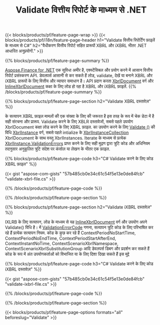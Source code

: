 ﻿---
title: Validate वित्तीय रिपोर्ट के माध्यम से .NET
url: /hi/net/validate/
description:  C# कोड validate करने के लिए वित्तीय रिपोर्ट में XBRL और iXBRL फ़ाइलें के माध्यम से .NET पुस्तकालय है।
---
{{< blocks/products/pf/feature-page-wrap >}}
{{< blocks/products/pf/i18n/feature-page-header h1="Validate वित्तीय रिपोर्टिंग फ़ाइलें के माध्यम से C#" h2="वैधीकरण वित्तीय रिपोर्ट सहित प्रारूपों XBRL और iXBRL भीतर .NET आधारित अनुप्रयोगों." >}}

{{% blocks/products/pf/feature-page-summary %}}

[Aspose.Finance for .NET](https://products.aspose.com/finance/net/) एक सुविधा अमीर है, एक्स्टेंसिबल और प्रयोग करने में आसान वित्तीय रिपोर्ट प्रसंस्करण API. डेवलपर्स आसानी से कर सकते हैं लोड, validate, देखें या बनाने XBRL और iXBRL प्रारूपों के लिए वित्तीय और व्यापार समाधान है। API प्रदान करता [XbrlDocument](https://apireference.aspose.com/finance/net/aspose.finance.xbrl/xbrldocument) वर्ग और  [InlineXbrlDocument](https://apireference.aspose.com/finance/net/aspose.finance.xbrl.inline/inlinexbrldocument) कक्षा के लिए लोड हो रहा है XBRL और iXBRL फ़ाइलें.
{{% /blocks/products/pf/feature-page-summary %}}

{{% blocks/products/pf/feature-page-section h2="Validate XBRL दस्तावेज़" %}}

के सत्यापन XBRL फ़ाइल मामलों की एक संख्या के लिए की जरूरत है इस तरह के रूप में चेक डेटा में है सही संरचना और प्रारूप. Validate करने के लिए XBLR दस्तावेजों, सबसे पहले उपयोग XbrlDocument कक्षा लोड करने के लिए XBRL फ़ाइल. का उपयोग करने के लिए [Validate ()](https://apireference.aspose.com/finance/net/aspose.finance.xbrl/xbrlinstance/methods/validate) की विधि [XbrlInstance](https://apireference.aspose.com/finance/net/aspose.finance.xbrl/xbrlinstance) वर्ग, सबसे पहले intialize के [XbrlInstanceCollection](https://apireference.aspose.com/finance/net/aspose.finance.xbrl/xbrlinstancecollection) XbrlDocument के साथ वस्तु XbrlInstances. Iterate के माध्यम से प्रत्येक [XbrlInstance.ValidationErrors](https://apireference.aspose.com/finance/net/aspose.finance.xbrl/xbrlinstance/properties/validationerrors) प्राप्त करने के लिए सही मुद्रण द्वारा त्रुटि कोड और अधिनियम तदनुसार अनुकूलित त्रुटि संदेश पर कंसोल या लेखन के भीतर एक फ़ाइल.

{{% blocks/products/pf/feature-page-code h3="C# Validate करने के लिए कोड XBRL फ़ाइल" %}}

{{< gist "aspose-com-gists" "57b485cb0e34c61c54f5e13e0de84fcb" "validate-xbrl-file.cs" >}} 

{{% /blocks/products/pf/feature-page-code %}}

{{% /blocks/products/pf/feature-page-section %}}

{{% blocks/products/pf/feature-page-section h2="Validate iXBRL दस्तावेज़" %}}

IXLRB के लिए सत्यापन, लोड के माध्यम से यह [InlineXbrlDocument](https://apireference.aspose.com/finance/net/aspose.finance.xbrl.inline/inlinexbrldocument) वर्ग और उपयोग अपने Validate() विधि है। में [ValidationErrorCode](https://apireference.aspose.com/finance/net/aspose.finance.xbrl.validator/validationerrorcode) गणना, सत्यापन त्रुटि कोड के लिए परिभाषित कर रहे हैं प्रत्येक सत्यापन नियम. कोड के कुछ कर रहे हैं ContextPeriodNoStartTime, ContextPeriodNoEndTime, ContextPeriodStartAfterEnd, ContextInstantNoTime, ContextScenarioXbrlNamespace, ContextScenarioXbrlSubstitutionGroup आदि डेवलपर्स डिबग और प्रदर्शन कर सकते हैं कोड के रूप में अंत उपयोगकर्ताओं को विभाजित या के लिए दिशा दिखा सकते हैं इस मुद्दे

{{% blocks/products/pf/feature-page-code h3="C# Validate करने के लिए कोड iXBRL दस्तावेज़" %}}

{{< gist "aspose-com-gists" "57b485cb0e34c61c54f5e13e0de84fcb" "validate-ixbrl-file.cs" >}}

{{% /blocks/products/pf/feature-page-code %}}

{{% /blocks/products/pf/feature-page-section %}}

{{< blocks/products/pf/feature-page-options formats="all" beforeslug="Validate" >}}